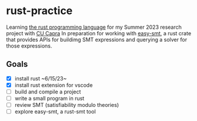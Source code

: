 # rust-practice
Learning [the rust programming language](https://www.rust-lang.org/) for my Summer 2023 research project with [CU Capra](https://capra.cs.cornell.edu/)
In preparation for working with [easy-smt](https://docs.rs/easy-smt/latest/easy_smt/), a rust crate that provides APIs for buildimg SMT expressions and querying a solver for those expressions.

## Goals
* [x] install rust ~6/15/23~
* [x] install rust extension for vscode
* [ ] build and compile a project
* [ ] write a small program in rust 
* [ ] review SMT (satisfiability modulo theories)
* [ ] explore easy-smt, a rust-smt tool 
